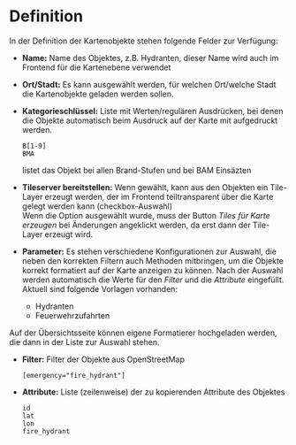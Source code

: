 # Definition

In der Definition der Kartenobjekte stehen folgende Felder zur Verfügung:

* **Name:** Name des Objektes, z.B. Hydranten, dieser Name wird auch im Frontend für die Kartenebene verwendet

* **Ort/Stadt:** Es kann ausgewählt werden, für welchen Ort/welche Stadt die Kartenobjekte geladen werden sollen.

* **Kategorieschlüssel:** Liste mit Werten/regulären Ausdrücken, bei denen die Objekte automatisch beim Ausdruck auf 
der Karte mit aufgedruckt werden.
    
    ```B[1-9]```  
    ```BMA ```
    
    listet das Objekt bei allen Brand-Stufen und bei BAM Einsäzten
    
* **Tileserver bereitstellen:** Wenn gewählt, kann aus den Objekten ein Tile-Layer erzeugt werden, der im Frontend 
teiltransparent über die Karte gelegt werden kann (checkbox-Auswahl)  
Wenn die Option ausgewählt wurde, muss der Button *Tiles für Karte erzeugen* bei Änderungen angeklickt werden, da 
erst dann der Tile-Layer erzeugt wird.

* **Parameter:** Es stehen verschiedene Konfigurationen zur Auswahl, die neben den korrekten Filtern auch Methoden 
mitbringen, um die Objekte korrekt formatiert auf der Karte anzeigen zu können. Nach der Auswahl werden automatisch 
die Werte für den *Filter* und die *Attribute* eingefüllt.  
Aktuell sind folgende Vorlagen vorhanden:
    * Hydranten
    * Feuerwehrzufahrten

Auf der Übersichtsseite können eigene Formatierer hochgeladen werden, die dann in der Liste zur Auswahl stehen.

* **Filter:** Filter der Objekte aus OpenStreetMap
    
    ```[emergency="fire_hydrant"]```
    
* **Attribute:** Liste (zeilenweise) der zu kopierenden Attribute des Objektes
    
    ```id```  
    ```lat```  
    ```lon```  
    ```fire_hydrant```  
